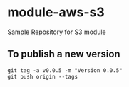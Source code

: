 # module-aws-s3
Sample Repository for S3 module

## To publish a new version
```git
git tag -a v0.0.5 -m "Version 0.0.5"
git push origin --tags
```

